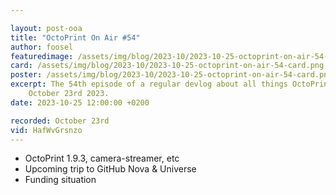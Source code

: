 ```yaml
---

layout: post-ooa
title: "OctoPrint On Air #54"
author: foosel
featuredimage: /assets/img/blog/2023-10/2023-10-25-octoprint-on-air-54-card.png
card: /assets/img/blog/2023-10/2023-10-25-octoprint-on-air-54-card.png
poster: /assets/img/blog/2023-10/2023-10-25-octoprint-on-air-54-card.png
excerpt: The 54th episode of a regular devlog about all things OctoPrint which was recorded on 
    October 23rd 2023.
date: 2023-10-25 12:00:00 +0200

recorded: October 23rd
vid: HafWvGrsnzo
---
```


- OctoPrint 1.9.3, camera-streamer, etc
- Upcoming trip to GitHub Nova & Universe
- Funding situation
